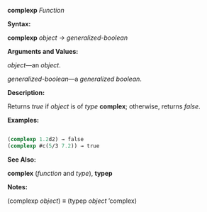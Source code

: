 **complexp** *Function* 



**Syntax:** 



**complexp** *object → generalized-boolean* 



**Arguments and Values:** 



*object*—an *object*. 



*generalized-boolean*—a *generalized boolean*. 



**Description:** 



Returns *true* if *object* is of *type* **complex**; otherwise, returns *false*. 



**Examples:**
```lisp

(complexp 1.2d2) → false 
(complexp #c(5/3 7.2)) → true 

```
**See Also:** 



**complex** (*function* and *type*), **typep** 



**Notes:** 



(complexp *object*) *≡* (typep *object* ’complex) 



